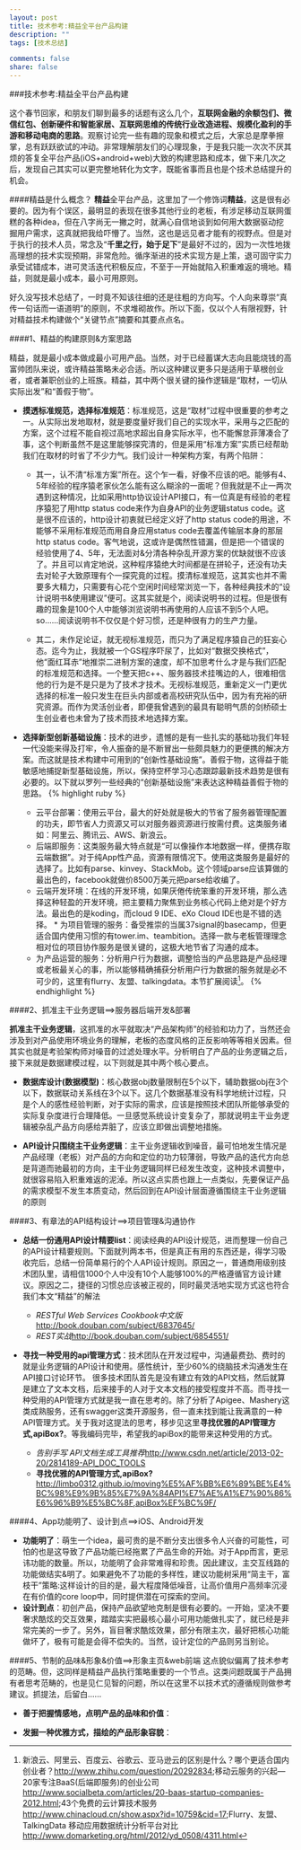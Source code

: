 ```yaml
---
layout: post
title: 技术参考:精益全平台产品构建
description: ""
tags: [技术总结]

comments: false
share: false
---
```



###技术参考:精益全平台产品构建

这个春节回家，和朋友们聊到最多的话题有这么几个，**互联网金融的余额包们、微信红包、创新硬件和智能家居、互联网思维的传统行业改造进程、规模化盈利的手游和移动电商的思路**。观察讨论完一些有趣的现象和模式之后，大家总是摩拳擦掌，总有跃跃欲试的冲动。非常理解朋友们的心理现象，于是我只能一次次不厌其烦的答复全平台产品(iOS+android+web)大致的构建思路和成本，做下来几次之后，发现自己其实可以更完整地转化为文字，既能省事而且也是个技术总结提升的机会。

####精益是什么概念？
**精益**全平台产品，这里加了一个修饰词**精益**，这是很有必要的。因为有个误区，最明显的表现在很多其他行业的老板，有涉足移动互联网蛋糕的各种idea，但在八字尚无一撇之时，就满心自信地谈到如何用大数据驱动挖掘用户需求，这真就把我给吓懵了。当然，这也是远见者才能有的视野点。但是对于执行的技术人员，常念及“**千里之行，始于足下**”是最好不过的，因为一次性地拨高理想的技术实现预期，非常危险。循序渐进的技术实现方是上策，退可固守实力承受试错成本，进可灵活迭代积极反应，不至于一开始就陷入积重难返的境地。精益，则就是最小成本，最小可用原则。

好久没写技术总结了，一时竟不知该往细的还是往粗的方向写。个人向来尊崇“真传一句话而一语道明”的原则，不求堆砌故作。所以下面，仅以个人有限视野，针对精益技术构建做个“关键节点”摘要和其要点点名。

####1、精益的构建原则&方案思路

精益，就是最小成本做成最小可用产品。当然，对于已经蓄谋大志向且能烧钱的高富帅团队来说，或许精益策略未必合适。所以这种建议更多只是适用于草根创业者，或者兼职创业的上班族。精益，其中两个很关键的操作逻辑是“取材，一切从实际出发”和“善假于物”。

 * **摸透标准规范，选择标准规范**：标准规范，这是“取材”过程中很重要的参考之一。从实际出发地取材，就是要度量好我们自己的实现水平，采用与之匹配的方案，这个过程不能自视过高地求超出自身实际水平，也不能懈怠菲薄凑合了事，这个判断虽然不是这里能够探究清的，但是采用“标准方案”实质已经帮助我们在取材的时省了不少力气。我们设计一种架构方案，有两个陷阱：
 
	 * 其一，认不清“标准方案”所在。这个乍一看，好像不应该的吧。能够有4、5年经验的程序猿老家伙怎么能有这么糊涂的一面呢？但我就是不止一两次遇到这种情况，比如采用http协议设计API接口，有一位真是有经验的老程序猿犯了用http status code来作为自身API的业务逻辑status code。这是很不应该的，http设计初衷就已经定义好了http status code的用途，不能够不采用标准规范而用自身应用status code去覆盖传输层本身的那层http status code。客气地说，这或许是偶然性错漏，但是把一个错误的经验使用了4、5年，无法面对&分清各种杂乱开源方案的优缺就很不应该了。并且可以肯定地说，这种程序猿绝大时间都是在拼轮子，还没有功夫去对轮子大致原理有个一探究竟的过程。摸清标准规范，这其实也并不需要多大精力，只需要有心花个空闲时间经常浏览一下，各种经典技术的“设计说明书&使用建议”便可。这其实就是个，阅读说明书的过程。但是很有趣的现象是100个人中能够浏览说明书再使用的人应该不到5个人吧。so......阅读说明书不仅仅是个好习惯，还是种很有力的生产力量。
	 
	 * 其二，未作足论证，就无视标准规范，而只为了满足程序猿自己的狂妄心态。迄今为止，我就被一个GS程序吓尿了，比如对“数据交换格式”，他“面红耳赤”地推崇二进制方案的速度，却不加思考什么才是与我们匹配的标准规范和选择。一个整天把c++、服务器技术挂嘴边的人，很难相信他的行为是不是只是为了技术才技术。无视标准规范，重新定义一门更优选择的标准一般只发生在巨头内部或者高校研究队伍中，因为有充裕的研究资源。而作为灵活创业者，即便我曾遇到的最具有聪明气质的剑桥硕士生创业者也未曾为了技术而技术地选择方案。
 
 * **选择新型创新基础设施**：技术的进步，遗憾的是有一些扎实的基础功我们年轻一代没能来得及打牢，令人振奋的是不断冒出一些颇具魅力的更便携的解决方案。而这就是技术构建中可用到的“创新性基础设施”。善假于物，这得益于能敏感地捕捉新型基础设施，所以，保持空杯学习心态跟踪最新技术趋势是很有必要的。以下就以罗列一些经典的“创新基础设施”来表达这种精益善假于物的思路。
{% highlight ruby %}
 	* 云平台部署：使用云平台，最大的好处就是极大的节省了服务器管理配置的功夫，即节省人力资源又可以对服务器资源进行按需付费。这类服务诸如：阿里云、腾讯云、AWS、新浪云。 
	* 后端即服务：这类服务最大特点就是“可以像操作本地数据一样，便携存取云端数据”。对于纯App性产品，资源有限情况下。使用这类服务是最好的选择了。比如有parse、kinvey、StackMob。这个领域parse应该算做的最出色的，facebook就做价8500万美元把parse给收编了。
	* 云端开发环境：在线的开发环境，如果厌倦传统笨重的开发环境，那么选择这种轻盈的开发环境，把主要精力聚焦到业务核心代码上绝对是个好方法。最出色的是koding，而cloud 9 IDE、eXo Cloud IDE也是不错的选择。	* 为项目管理的服务：备受推崇的当属37signal的basecamp，但更适合国内使用习惯的有tower.im、teambition。选择一款与老板管理理念相对位的项目协作服务是很关键的，这极大地节省了沟通的成本。
	* 为产品运营的服务：分析用户行为数据，调整恰当的产品思路是产品经理或老板最关心的事，所以能够精确捕获分析用户行为数据的服务就是必不可少的，这里有flurry、友盟、talkingdata。本节扩展阅读[^1]。
{% endhighlight %}

[^1]:新浪云、阿里云、百度云、谷歌云、亚马逊云的区别是什么？哪个更适合国内创业者？<http://www.zhihu.com/question/20292834>;移动云服务的兴起—20家专注BaaS(后端即服务)的创业公司<http://www.socialbeta.com/articles/20-baas-startup-companies-2012.html>;43个免费的云计算技术服务<http://www.chinacloud.cn/show.aspx?id=10759&cid=17>;Flurry、友盟、TalkingData 移动应用数据统计分析平台对比 <http://www.domarketing.org/html/2012/yd_0508/4311.html>


####2、抓准主干业务逻辑==>服务器后端开发&部署

**抓准主干业务逻辑**，这抓准的水平就取决“产品架构师”的经验和功力了，当然还会涉及到对产品使用环境业务的理解，老板的态度风格的正反影响等等相关因素。但其实也就是考验架构师对噪音的过滤处理水平。分析明白了产品的业务逻辑之后，接下来就是数据建模过程，以下则就是其中两个核心要点。

* **数据库设计(数据模型)**：核心数据obj数量限制在5个以下，辅助数据obj在3个以下，数据联动关系线在3个以下。这几个数据基准没有科学地统计过程，只是个人的感性经验判断，对于实际的需求，应该是按照技术团队所能够承受的实际复杂度进行合理降低。一旦感觉系统设计变复杂了，那就说明主干业务逻辑被杂乱产品方向感给弄脏了，应该立即做出调整地措施。

* **API设计只围绕主干业务逻辑**：主干业务逻辑收到噪音，最可怕地发生情况是产品经理（老板）对产品的方向和定位的功力较薄弱，导致产品的迭代方向总是背道而驰最初的方向，主干业务逻辑同样已经发生改变，这种技术调整中，就很容易陷入积重难返的泥淖。所以这点实质也跟上一点类似，先要保证产品的需求模型不发生本质变动，然后回到在API设计层面遵循围绕主干业务逻辑的原则



####3、有章法的API结构设计==>项目管理&沟通协作

* **总结一份通用API设计精要list**：阅读经典的API设计规范，进而整理一份自己的API设计精要规则。下面就列两本书，但是真正有用的东西还是，得学习吸收完后，总结一份简单易行的个人API设计规则。原因之一，普通商用级别技术团队里，请相信1000个人中没有10个人能够100%的严格遵循官方设计建议。原因之二，捷径的习惯总应该被正视的，同时最灵活地实现方式这也符合我们本文“精益”的解法

	* *RESTful Web Services Cookbook中文版* <http://book.douban.com/subject/6837645/>
	* *REST实战*<http://book.douban.com/subject/6854551/>
	
* **寻找一种受用的api管理方式**：技术团队在开发过程中，沟通最费劲、费时的就是业务逻辑的API设计和使用。感性统计，至少60%的绕脑技术沟通发生在API接口讨论环节。 很多技术团队首先是没有建立有效的API文档，然后就算是建立了文本文档，后来接手的人对于文本文档的接受程度并不高。而寻找一种受用的API管理方式就是我一直在思考的。除了分析了Apigee、Mashery这类成熟服务，还有swagger这类开源服务，但一直未找到能让我满意的一种API管理方式。关于我对这提法的思考，移步见这里**寻找优雅的API管理方式,apiBox?**。等我编码完毕，希望我的apiBox的能带来这种受用的方式。

	* *告别手写 API文档生成工具推荐*<http://www.csdn.net/article/2013-02-20/2814189-API_DOC_TOOLS>
	* **寻找优雅的API管理方式,apiBox?** <http://limbo0312.github.io/moving%E5%AF%BB%E6%89%BE%E4%BC%98%E9%9B%85%E7%9A%84API%E7%AE%A1%E7%90%86%E6%96%B9%E5%BC%8F,apiBox%EF%BC%9F/>


####4、App功能明了、设计到点==>iOS、Android开发

* **功能明了**：萌生一个idea，最可贵的是不断分支出很多令人兴奋的可能性，可怕的也是这导致了产品功能已经拖累了产品生命的开始。对于App而言，更忌讳功能的数量。所以，功能明了会非常难得和珍贵。因此建议，主交互线路的功能做结实&明了。如果避免不了功能的多样性，建议功能树采用“简主干，富枝干”策略:这样设计的目的是，最大程度降低噪音，让高价值用户高频率沉浸在有价值的core loop中，同时提供潜在可探索的空间。
* **设计到点**：初创产品，保持产品欲望地克制是很有必要的。一开始，坚决不要奢求酷炫的交互效果，踏踏实实把最核心最小可用功能做扎实了，就已经是非常完美的一步了。另外，盲目奢求酷炫效果，部分有限主次，最好把核心功能做坏了，极有可能是会得不偿失的。当然，设计定位的产品则另当别论。


####5、节制的品味&形象&价值==>形象主页&web前端
这点貌似偏离了技术参考的范畴。但，这同样是精益产品执行策略重要的一个节点。这类问题既属于产品拥有者思考范畴的，也是见仁见智的问题，所以在这里不以技术式的遵循规则做参考建议。抓提法，后留白......

* **善于把握情感地，点明产品的品味和价值**：

* **发掘一种优雅方式，描绘的产品形象容貌**：
























